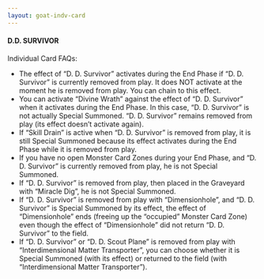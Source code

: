 ```yaml
---
layout: goat-indv-card
---
```


#### D.D. SURVIVOR

Individual Card FAQs:

*   The effect of “D. D. Survivor” activates during the End Phase if “D. D. Survivor” is currently removed from play. It does NOT activate at the moment he is removed from play. You can chain to this effect.
*   You can activate “Divine Wrath” against the effect of “D. D. Survivor” when it activates during the End Phase. In this case, “D. D. Survivor” is not actually Special Summoned. “D. D. Survivor” remains removed from play (its effect doesn’t activate again).
*   If “Skill Drain” is active when “D. D. Survivor” is removed from play, it is still Special Summoned because its effect activates during the End Phase while it is removed from play.
*   If you have no open Monster Card Zones during your End Phase, and “D. D. Survivor” is currently removed from play, he is not Special Summoned.
*   If “D. D. Survivor” is removed from play, then placed in the Graveyard with “Miracle Dig”, he is not Special Summoned.
*   If “D. D. Survivor” is removed from play with “Dimensionhole”, and “D. D. Survivor” is Special Summoned by its effect, the effect of “Dimensionhole” ends (freeing up the “occupied” Monster Card Zone) even though the effect of “Dimensionhole” did not return “D. D. Survivor” to the field.
*   If “D. D. Survivor” or “D. D. Scout Plane” is removed from play with “Interdimensional Matter Transporter”, you can choose whether it is Special Summoned (with its effect) or returned to the field (with “Interdimensional Matter Transporter”).